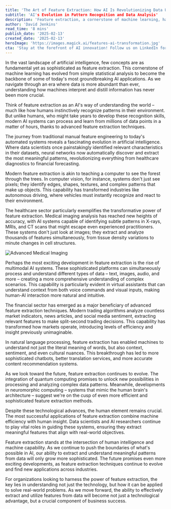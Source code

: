 ```yaml
---
title: 'The Art of Feature Extraction: How AI Is Revolutionizing Data Understanding'
subtitle: 'AI's Evolution in Pattern Recognition and Data Analysis'
description: 'Feature extraction, a cornerstone of machine learning, has evolved from simple statistical analysis to become the backbone of groundbreaking AI applications. This article explores how modern AI systems process millions of data points, revolutionizing industries from healthcare to finance through sophisticated pattern recognition and data analysis techniques.'
author: 'David Jenkins'
read_time: '8 mins'
publish_date: '2025-02-13'
created_date: '2025-02-13'
heroImage: 'https://images.magick.ai/features-ai-transformation.jpg'
cta: 'Stay at the forefront of AI innovation! Follow us on LinkedIn for daily insights into groundbreaking developments in feature extraction and artificial intelligence.'
---
```


In the vast landscape of artificial intelligence, few concepts are as fundamental yet as sophisticated as feature extraction. This cornerstone of machine learning has evolved from simple statistical analysis to become the backbone of some of today's most groundbreaking AI applications. As we navigate through an era where data is more abundant than ever, understanding how machines interpret and distill information has never been more crucial.

Think of feature extraction as an AI's way of understanding the world – much like how humans instinctively recognize patterns in their environment. But unlike humans, who might take years to develop these recognition skills, modern AI systems can process and learn from millions of data points in a matter of hours, thanks to advanced feature extraction techniques.

The journey from traditional manual feature engineering to today's automated systems reveals a fascinating evolution in artificial intelligence. Where data scientists once painstakingly identified relevant characteristics in their datasets, neural networks now automatically discover and extract the most meaningful patterns, revolutionizing everything from healthcare diagnostics to financial forecasting.

Modern feature extraction is akin to teaching a computer to see the forest through the trees. In computer vision, for instance, systems don't just see pixels; they identify edges, shapes, textures, and complex patterns that make up objects. This capability has transformed industries like autonomous driving, where vehicles must instantly recognize and react to their environment.

The healthcare sector particularly exemplifies the transformative power of feature extraction. Medical imaging analysis has reached new heights of accuracy, with AI systems capable of identifying subtle patterns in X-rays, MRIs, and CT scans that might escape even experienced practitioners. These systems don't just look at images; they extract and analyze thousands of features simultaneously, from tissue density variations to minute changes in cell structures.

![Advanced Medical Imaging](https://images.magick.ai/AI-medical-imaging.jpg)

Perhaps the most exciting development in feature extraction is the rise of multimodal AI systems. These sophisticated platforms can simultaneously process and understand different types of data – text, images, audio, and more – creating a more comprehensive understanding of complex scenarios. This capability is particularly evident in virtual assistants that can understand context from both voice commands and visual inputs, making human-AI interaction more natural and intuitive.

The financial sector has emerged as a major beneficiary of advanced feature extraction techniques. Modern trading algorithms analyze countless market indicators, news articles, and social media sentiment, extracting relevant features to make split-second trading decisions. This capability has transformed how markets operate, introducing levels of efficiency and insight previously unimaginable.

In natural language processing, feature extraction has enabled machines to understand not just the literal meaning of words, but also context, sentiment, and even cultural nuances. This breakthrough has led to more sophisticated chatbots, better translation services, and more accurate content recommendation systems.

As we look toward the future, feature extraction continues to evolve. The integration of quantum computing promises to unlock new possibilities in processing and analyzing complex data patterns. Meanwhile, developments in neuromorphic computing – systems that mimic the human brain's architecture – suggest we're on the cusp of even more efficient and sophisticated feature extraction methods.

Despite these technological advances, the human element remains crucial. The most successful applications of feature extraction combine machine efficiency with human insight. Data scientists and AI researchers continue to play vital roles in guiding these systems, ensuring they extract meaningful features that align with real-world objectives.

Feature extraction stands at the intersection of human intelligence and machine capability. As we continue to push the boundaries of what's possible in AI, our ability to extract and understand meaningful patterns from data will only grow more sophisticated. The future promises even more exciting developments, as feature extraction techniques continue to evolve and find new applications across industries.

For organizations looking to harness the power of feature extraction, the key lies in understanding not just the technology, but how it can be applied to solve real-world problems. As we move forward, the ability to effectively extract and utilize features from data will become not just a technological advantage, but a crucial component of business success.